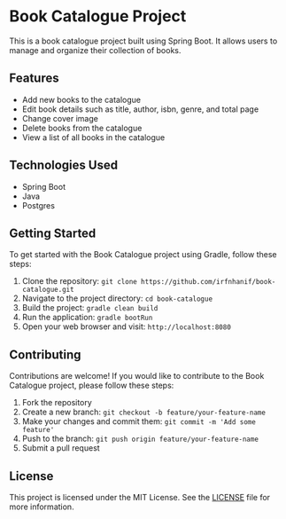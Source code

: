 # Book Catalogue Project

This is a book catalogue project built using Spring Boot. It allows users to manage and organize their collection of books.

## Features

- Add new books to the catalogue
- Edit book details such as title, author, isbn, genre, and total page
- Change cover image 
- Delete books from the catalogue
- View a list of all books in the catalogue

## Technologies Used

- Spring Boot
- Java
- Postgres

## Getting Started

To get started with the Book Catalogue project using Gradle, follow these steps:

1. Clone the repository: `git clone https://github.com/irfnhanif/book-catalogue.git`
2. Navigate to the project directory: `cd book-catalogue`
3. Build the project: `gradle clean build`
4. Run the application: `gradle bootRun`
5. Open your web browser and visit: `http://localhost:8080`

## Contributing

Contributions are welcome! If you would like to contribute to the Book Catalogue project, please follow these steps:

1. Fork the repository
2. Create a new branch: `git checkout -b feature/your-feature-name`
3. Make your changes and commit them: `git commit -m 'Add some feature'`
4. Push to the branch: `git push origin feature/your-feature-name`
5. Submit a pull request

## License

This project is licensed under the MIT License. See the [LICENSE](LICENSE) file for more information.
